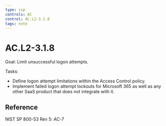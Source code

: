 ```yaml
---
type: ssp
controls: AC
control: AC.L2-3.1.8
tags: note
---
```


# AC.L2-3.1.8

Goal: Limit unsuccessful logon attempts.

Tasks:

- Define logon attempt limitations within the Access Control policy.
- Implement failed logon attempt lockouts for Microsoft 365 as well as any other SaaS product that does not integrate with it.

## Reference

NIST SP 800-53 Rev 5: AC-7